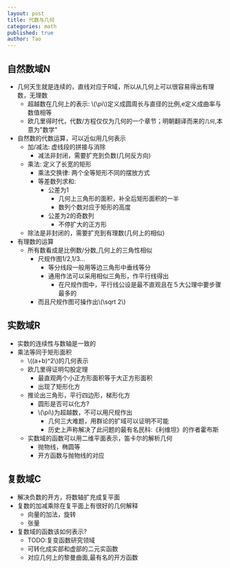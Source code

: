 ```yaml
---
layout: post
title: 代数与几何
categories: math
published: true
author: Tao
---
```


## 自然数域N
- 几何天生就是连续的，直线对应于R域，所以从几何上可以很容易得出有理数，无理数
  - 超越数在几何上的表示: \\(\pi\\)定义成圆周长与直径的比例,e定义成曲率与数值相等
  - 欧几里得时代，代数/方程仅仅为几何的一个章节；明朝翻译而来的`几何`,本意为"数学"
- 自然数的代数运算，可以近似用几何表示
  - 加/减法: 虚线段的拼接与消除
    - 减法非封闭，需要扩充到负数(几何反方向)
  - 乘法: 定义了长宽的矩形
    - 乘法交换律: 两个全等矩形不同的摆放方式
    - 等差数列求和: 
      - 公差为1
        - 几何上三角形的面积，补全后矩形面积的一半
        - 数列个数对应于矩形的高度
      - 公差为2的奇数列
        - 不停扩大的正方形
  - 除法是非封闭的，需要扩充到有理数(几何上的相似)
- 有理数的运算
  - 所有数看成是比例数/分数,几何上的三角性相似
    - 尺规作图1/2,1/3...
      - 等分线段一般用等边三角形中垂线等分
      - 通用作法可以采用相似三角形，作平行线得出
        - 在尺规作图中，平行线公设是最不直观且在５大公理中要步骤最多的
    - 而且尺规作图可操作出\\(\sqrt 2\\)

## 实数域R
- 实数的连续性与数轴是一致的
- 乘法等同于矩形面积
  - \\((a+b)^2\\)的几何表示
  - 欧几里得证明勾股定理
    - 最直观两个小正方形面积等于大正方形面积
    - 出现了矩形化方
  - 推论出三角形，平行四边形，梯形化方
    - 圆形是否可以化方?
    - \\(\pi\\)为超越数，不可以用尺规作出
      - 几何三大难题，用群论的扩域可以证明不可能
      - 历史上声称解决了此问题的最有名民科:《利维坦》的作者霍布斯
  - 实数域的函数可以用二维平面表示，笛卡尔的解析几何
    - 抛物线，椭圆等
    - 开方函数与抛物线的对应

## 复数域C
  - 解决负数的开方，将数轴扩充成复平面
  - 复数的加减乘除在复平面上有很好的几何解释
    - 向量的加法，旋转
    - 张量
  - 复数域的函数该如何表示?
    - TODO:复变函数研究领域
    - 可转化成实部和虚部的二元实函数
    - 对应几何上的黎曼曲面,最有名的开方函数